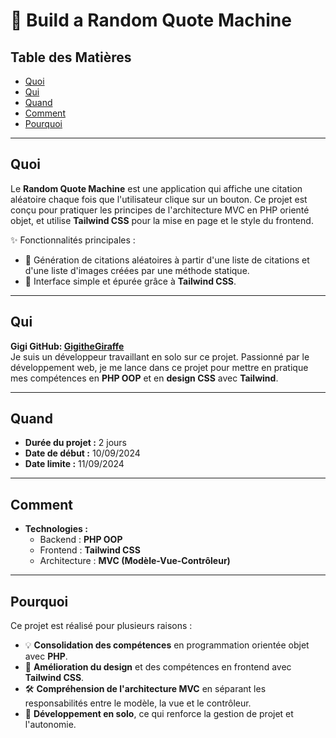 # 🎲 Build a Random Quote Machine

## Table des Matières
- [Quoi](#quoi)
- [Qui](#qui)
- [Quand](#quand)
- [Comment](#comment)
- [Pourquoi](#pourquoi)

---

## Quoi
Le **Random Quote Machine** est une application qui affiche une citation aléatoire chaque fois que l'utilisateur clique sur un bouton. Ce projet est conçu pour pratiquer les principes de l'architecture MVC en PHP orienté objet, et utilise **Tailwind CSS** pour la mise en page et le style du frontend.

✨ Fonctionnalités principales :
- 📜 Génération de citations aléatoires à partir d'une liste de citations et d'une liste d'images créées par une méthode statique.
- 🎨 Interface simple et épurée grâce à **Tailwind CSS**.

---

## Qui
**Gigi GitHub: [GigitheGiraffe](https://github.com/GigitheGiraffe)**  
Je suis un développeur travaillant en solo sur ce projet. Passionné par le développement web, je me lance dans ce projet pour mettre en pratique mes compétences en **PHP OOP** et en **design CSS** avec **Tailwind**.

---

## Quand
- **Durée du projet :** 2 jours
- **Date de début :** 10/09/2024
- **Date limite :** 11/09/2024

---

## Comment
- **Technologies :**
  - Backend : **PHP OOP**
  - Frontend : **Tailwind CSS**
  - Architecture : **MVC (Modèle-Vue-Contrôleur)**

---

## Pourquoi
Ce projet est réalisé pour plusieurs raisons :
- 💡 **Consolidation des compétences** en programmation orientée objet avec **PHP**.
- 🎨 **Amélioration du design** et des compétences en frontend avec **Tailwind CSS**.
- 🛠️ **Compréhension de l'architecture MVC** en séparant les responsabilités entre le modèle, la vue et le contrôleur.
- 🚀 **Développement en solo**, ce qui renforce la gestion de projet et l'autonomie.

